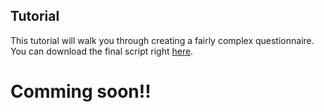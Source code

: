 ## Tutorial

This tutorial will walk you through creating a fairly complex questionnaire. You can download the final script right [here](scripts/tutorial.js).


# Comming soon!!